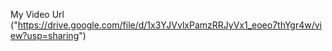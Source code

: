 My Video Url ("https://drive.google.com/file/d/1x3YJVvlxPamzRRJyVx1_eoeo7thYgr4w/view?usp=sharing")

